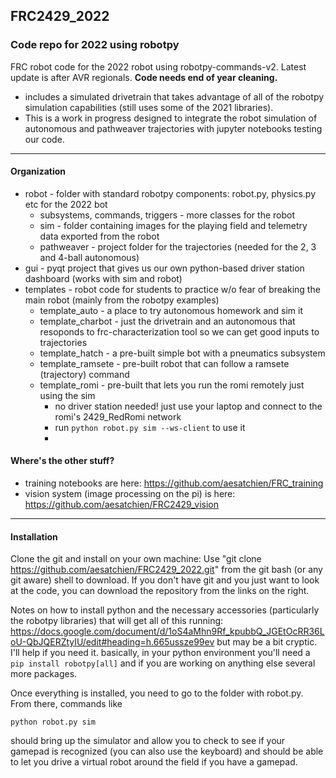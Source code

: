 ## FRC2429_2022

### Code repo for 2022 using robotpy
FRC robot code for the 2022 robot using robotpy-commands-v2.  Latest update is after AVR regionals.  **Code needs end of year cleaning.**
* includes a simulated drivetrain that takes advantage of all of the robotpy simulation capabilities (still uses some of the 2021 libraries).  
* This is a work in progress designed to integrate the robot simulation of autonomous and pathweaver trajectories with jupyter notebooks testing our code. 

---
#### Organization
* robot - folder with standard robotpy components: robot.py, physics.py etc for the 2022 bot
  * subsystems, commands, triggers - more classes for the robot
  * sim - folder containing images for the playing field and telemetry data exported from the robot
  * pathweaver - project folder for the trajectories (needed for the 2, 3 and 4-ball autonomous)
 * gui - pyqt project that gives us our own python-based driver station dashboard (works with sim and robot)
 * templates - robot code for students to practice w/o fear of breaking the main robot (mainly from the robotpy examples)
   * template_auto - a place to try autonomous homework and sim it
   * template_charbot - just the drivetrain and an autonomous that resoponds to frc-characterization tool so we can get good inputs to trajectories
   * template_hatch - a pre-built simple bot with a pneumatics subsystem
   * template_ramsete - pre-built robot that can follow a ramsete (trajectory) command
   * template_romi - pre-built that lets you run the romi remotely just using the sim 
     * no driver station needed! just use your laptop and connect to the romi's 2429_RedRomi network
     * run `python robot.py sim --ws-client` to use it
     * 
#### Where's the other stuff?
* training notebooks are here: https://github.com/aesatchien/FRC_training
* vision system (image processing on the pi) is here:  https://github.com/aesatchien/FRC2429_vision
---
#### Installation
Clone the git and install on your own machine:
Use "git clone https://github.com/aesatchien/FRC2429_2022.git" from the git bash (or any git aware) shell to download.  If you don't have git and you just want to look at the code, you can download the repository from the links on the right.

Notes on how to install python and the necessary accessories (particularly the robotpy libraries) that will get all of this running:
https://docs.google.com/document/d/1oS4aMhn9Rf_kpubbQ_JGEtOcRR36LoU-QbJQERZtyIU/edit#heading=h.665ussze99ev but may be a bit cryptic.  I'll help if you need it.
basically, in your python environment you'll need a `pip install robotpy[all]` and if you are working on anything else several more packages.

Once everything is installed, you need to go to the folder with robot.py.  From there, commands like

```python robot.py sim```

should bring up the simulator and allow you to check to see if your gamepad is recognized (you can also use the keyboard) and should be able to let you drive a virtual robot around the field if you have a gamepad. 

